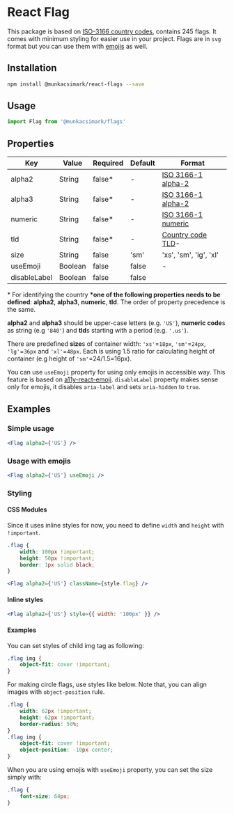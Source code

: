 # React Flag

This package is based on [ISO-3166 country codes](https://en.wikipedia.org/wiki/List_of_ISO_3166_country_codes), contains 245 flags. It comes with minimum styling for easier use in your project. Flags are in `svg` format but you can use them with [emojis](https://emojipedia.org/flags/) as well.

## Installation

```bash
npm install @munkacsimark/react-flags --save
```

## Usage

```javascript
import Flag from '@munkacsimark/flags'
```

## Properties

| Key          | Value   | Required | Default | Format                                                                           |
| ------------ | ------- | -------- | ------- | -------------------------------------------------------------------------------- |
| alpha2       | String  | false\*  | -       | [ISO 3166-1 alpha-2](https://en.wikipedia.org/wiki/ISO_3166-1_alpha-2)           |
| alpha3       | String  | false\*  | -       | [ISO 3166-1 alpha-2](https://en.wikipedia.org/wiki/ISO_3166-1_alpha-3)           |
| numeric      | String  | false\*  | -       | [ISO 3166-1 numeric](https://en.wikipedia.org/wiki/ISO_3166-1_numeric)           |
| tld          | String  | false\*  | -       | [Country code TLD](https://en.wikipedia.org/wiki/Country_code_top-level_domain)- |
| size         | String  | false    | 'sm'    | 'xs', 'sm', 'lg', 'xl'                                                           |
| useEmoji     | Boolean | false    | false   | -                                                                                |
| disableLabel | Boolean | false    | false   |                                                                                  |

\* For identifying the country **\*one of the following properties needs to be defined**: **alpha2**, **alpha3**, **numeric**, **tld**. The order of property precedence is the same.

**alpha2** and **alpha3** should be upper-case letters (e.g. `'US'`), **numeric code**s as string (e.g `'840'`) and **tld**s starting with a period (e.g. `'.us'`).

There are predefined **size**s of container width: `'xs'`=`18px`, `'sm'`=`24px`, `'lg'`=`36px` and `'xl'`=`48px`. Each is using 1.5 ratio for calculating height of container (e.g height of `'sm'`=24/1.5=16px).

You can use `useEmoji` property for using only emojis in accessible way. This feature is based on [a11y-react-emoji](https://github.com/SeanMcP/a11y-react-emoji). `disableLabel` property makes sense only for emojis, it disables `aria-label` and sets `aria-hidden` to `true`.

## Examples

### Simple usage

```jsx
<Flag alpha2={'US'} />
```

### Usage with emojis

```jsx
<Flag alpha2={'US'} useEmoji />
```

### Styling

#### CSS Modules

Since it uses inline styles for now, you need to define `width` and `height` with `!important`.

```css
.flag {
	width: 100px !important;
	height: 50px !important;
	border: 1px solid black;
}
```

```jsx
<Flag alpha2={'US'} className={style.flag} />
```

#### Inline styles

```jsx
<Flag alpha2={'US'} style={{ width: '100px' }} />
```

#### Examples

You can set styles of child img tag as following:

```css
.flag img {
	object-fit: cover !important;
}
```

For making circle flags, use styles like below. Note that, you can align images with `object-position` rule.

```css
.flag {
	width: 62px !important;
	height: 62px !important;
	border-radius: 50%;
}
.flag img {
	object-fit: cover !important;
	object-position: -10px center;
}
```

When you are using emojis with `useEmoji` property, you can set the size simply with:

```css
.flag {
	font-size: 64px;
}
```
